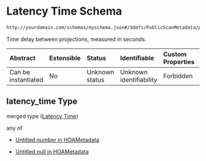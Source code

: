 # Latency Time Schema

```txt
http://yourdomain.com/schemas/myschema.json#/$defs/PublicScanMetadata/properties/latency_time
```

Time delay between projections, measured in seconds.

| Abstract            | Extensible | Status         | Identifiable            | Custom Properties | Additional Properties | Access Restrictions | Defined In                                                                   |
| :------------------ | :--------- | :------------- | :---------------------- | :---------------- | :-------------------- | :------------------ | :--------------------------------------------------------------------------- |
| Can be instantiated | No         | Unknown status | Unknown identifiability | Forbidden         | Allowed               | none                | [metadata-schema.json\*](../out/metadata-schema.json "open original schema") |

## latency\_time Type

merged type ([Latency Time](metadata-schema-defs-publicscanmetadata-properties-latency-time.md))

any of

* [Untitled number in HOAMetadata](metadata-schema-defs-publicscanmetadata-properties-latency-time-anyof-0.md "check type definition")

* [Untitled null in HOAMetadata](metadata-schema-defs-publicscanmetadata-properties-latency-time-anyof-1.md "check type definition")
